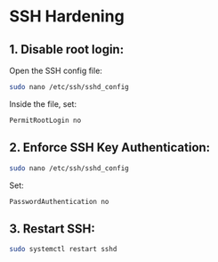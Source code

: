 # SSH Hardening

## 1. Disable root login:
Open the SSH config file:
```bash
sudo nano /etc/ssh/sshd_config
```
Inside the file, set:
```
PermitRootLogin no
```
## 2. Enforce SSH Key Authentication:
```bash
sudo nano /etc/ssh/sshd_config
```
Set: 
```
PasswordAuthentication no
```

## 3. Restart SSH:
```bash
sudo systemctl restart sshd
```
